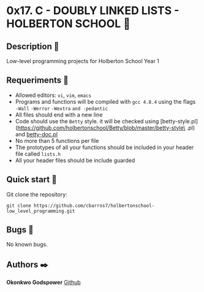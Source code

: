 # 0x17. C - DOUBLY LINKED LISTS - HOLBERTON SCHOOL :robot:

## Description :speech_balloon:
Low-level programming projects for Holberton School Year 1

## Requeriments :bookmark_tabs:

* Allowed editors: ```vi```, ```vim```, ```emacs```
* Programs and functions will be compiled with ```gcc 4.8.4``` using the flags ```-Wall``` ```-Werror``` ```-Wextra``` ```and -pedantic```
* All files should end with a new line
* Code should use the ```Betty``` style. it will be checked using [betty-style.pl](https://github.com/holbertonschool/Betty/blob/master/betty-style\
.pl) and [betty-doc.pl](https://github.com/holbertonschool/Betty/blob/master/betty-doc.pl)
* No more than 5 functions per file
* The prototypes of all your functions should be included in your header file called ```lists.h```
* All your header files should be include guarded


## Quick start :runner:
Git clone the repository:

```
git clone https://github.com/cbarros7/holbertonschool-low_level_programming.git
```

## Bugs :loudspeaker:
No known bugs.


## Authors :black_nib:
**Okonkwo Godspower** [Github](https://github.com/Buchii0)
